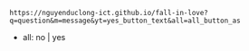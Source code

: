 ```
https://nguyenduclong-ict.github.io/fall-in-love?q=question&m=message&yt=yes_button_text&all=all_button_as
```

- all: no | yes
